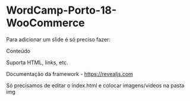 # WordCamp-Porto-18-WooCommerce

Para adicionar um slide é só preciso fazer:

<slide>
	Conteúdo
</slide>

Suporta HTML, links, etc.

Documentação da framework - https://revealjs.com

Só precisamos de editar o index.html e colocar imagens/videos na pasta img